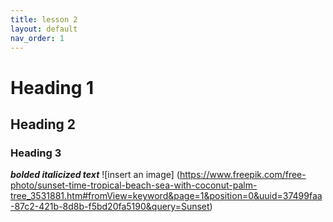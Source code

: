 ```yaml
---
title: lesson 2
layout: default
nav_order: 1
---
```


# Heading 1
## Heading 2
### Heading 3

_**bolded italicized text**_
![insert an image] (https://www.freepik.com/free-photo/sunset-time-tropical-beach-sea-with-coconut-palm-tree_3531881.htm#fromView=keyword&page=1&position=0&uuid=37499faa-87c2-421b-8d8b-f5bd20fa5190&query=Sunset)
